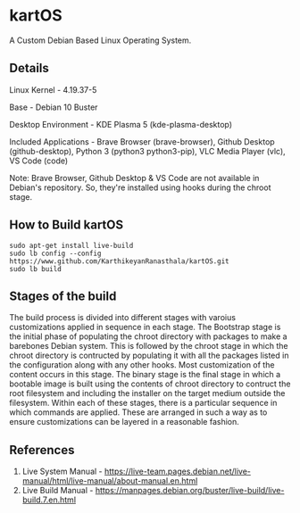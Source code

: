 # kartOS

A Custom Debian Based Linux Operating System.


## Details

Linux Kernel - 4.19.37-5

Base - Debian 10 Buster

Desktop Environment - KDE Plasma 5 (kde-plasma-desktop)

Included Applications - Brave Browser (brave-browser), Github Desktop (github-desktop), Python 3 (python3 python3-pip), VLC Media Player (vlc), VS Code (code)

Note: Brave Browser, Github Desktop & VS Code are not available in Debian's repository. So, they're installed using hooks during the chroot stage.


## How to Build kartOS

```
sudo apt-get install live-build
sudo lb config --config https://www.github.com/KarthikeyanRanasthala/kartOS.git
sudo lb build
```


## Stages of the build

The build process is divided into different stages with varoius customizations applied in sequence in each stage. 
The Bootstrap stage is the initial phase of populating the chroot directory with packages to make a barebones Debian system.
This is followed by the chroot stage in which the chroot directory is contructed by populating it with all the packages listed in the configuration along with any other hooks. Most customization of the content occurs in this stage.
The binary stage is the final stage in which a bootable image is built using the contents of chroot directory to contruct the root filesystem and including the installer on the target medium outside the filesystem.
Within each of these stages, there is a particular sequence in which commands are applied. These are arranged in such a way as to ensure customizations can be layered in a reasonable fashion.


## References

1. Live System Manual - https://live-team.pages.debian.net/live-manual/html/live-manual/about-manual.en.html
1. Live Build Manual - https://manpages.debian.org/buster/live-build/live-build.7.en.html